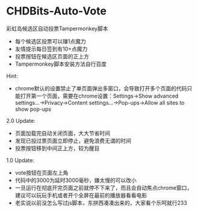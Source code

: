 # CHDBits-Auto-Vote
彩虹岛候选区自动投票Tampermonkey脚本

- 每个候选区投票可以赚1点魔力
- 友情提示每日签到有10+点魔力
- 投票按钮在候选区页面的正上方
- Tampermonkey脚本安装方法自行百度

Hint:
- chrome默认的设置禁止了单页面弹出多窗口，会导致打开多个页面的代码只能打开第一个页面，需要在chrome设置：Settings->Show advanced settings...->Privacy->Content settings...->Pop-ups->Allow all sites to show pop-ups

2.0 Update:
- 页面加载完自动关闭页面，大大节省时间
- 发现已投过票页面立即停止，避免浪费无谓的时间
- 投票按钮移到中间正上方，较为醒目

1.0 Update:
- vote按钮在页面左上角
- 代码中的3000为延时3000毫秒，嫌太慢的可以改小
- 一旦运行在彻底开完页面之前就停不下来了，而且会自动焦点chrome窗口，建议可以玩玩手机或者开个全屏在最前的播放器看看电影
- 老实说以前没怎么写过js脚本，东拼西凑凑出来的，大家看个乐呵就行233